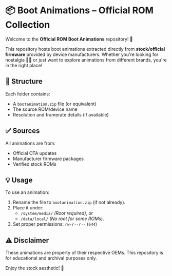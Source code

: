 # 📦 Boot Animations – Official ROM Collection

Welcome to the **Official ROM Boot Animations** repository! 🎉

This repository hosts boot animations extracted directly from **stock/official firmware** provided by device manufacturers. Whether you're looking for nostalgia 👴📱 or just want to explore animations from different brands, you're in the right place!

## 📁 Structure

Each folder contains:
- A `bootanimation.zip` file (or equivalent)
- The source ROM/device name
- Resolution and framerate details (if available)

## ✅ Sources
All animations are from:
- Official OTA updates
- Manufacturer firmware packages
- Verified stock ROMs

## 💡 Usage
To use an animation:
1. Rename the file to `bootanimation.zip` (if not already).
2. Place it under:
   - `/system/media/` *(Root required)*, or
   - `/data/local/` *(No root for some ROMs)*.
3. Set proper permissions: `rw-r--r--` (`644`)

## ⚠️ Disclaimer
These animations are property of their respective OEMs. This repository is for educational and archival purposes only.

Enjoy the stock aesthetic! 🍃
